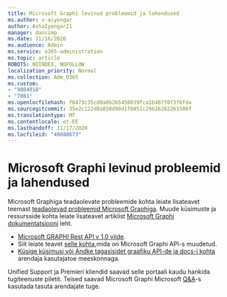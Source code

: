 ```yaml
---
title: Microsoft Graphi levinud probleemid ja lahendused
ms.author: v-aiyengar
author: AshaIyengar21
manager: dansimp
ms.date: 11/16/2020
ms.audience: Admin
ms.service: o365-administration
ms.topic: article
ROBOTS: NOINDEX, NOFOLLOW
localization_priority: Normal
ms.collection: Adm_O365
ms.custom:
- "9004018"
- "7081"
ms.openlocfilehash: f6473c35cd0a0b2b5450039fca1b407f0f3f6fda
ms.sourcegitcommit: 35e2c122d8a838d98d1f0851c29b16282261580f
ms.translationtype: MT
ms.contentlocale: et-EE
ms.lasthandoff: 11/17/2020
ms.locfileid: "49088673"
---
```

# <a name="microsoft-graph-common-issues-and-resolutions"></a>Microsoft Graphi levinud probleemid ja lahendused

Microsoft Graphiga teadaolevate probleemide kohta leiate lisateavet teemast [teadaolevad probleemid Microsoft Graphiga](https://docs.microsoft.com/graph/known-issues). Muude küsimuste ja ressursside kohta leiate lisateavet artiklist [Microsoft Graphi dokumentatsiooni](https://docs.microsoft.com/graph/) leht.

- [Microsoft GRAPHI Rest API v 1.0 viide](https://docs.microsoft.com/graph/api/overview?toc=.%2Fref%2Ftoc.json&view=graph-rest-1.0).
- Siit leiate teavet [selle kohta,](https://docs.microsoft.com/graph/changelog)mida on Microsoft Graphi API-s muudetud. 
- [Küsige küsimusi või Andke tagasisidet graafiku API-de ja docs-i kohta](https://aka.ms/GraphDeveloperSupport) arendaja kasutajatoe meeskonnaga.

Unified Support ja Premieri kliendid saavad selle portaali kaudu hankida tugiteenuste piletit. Teised saavad Microsoft Graphi Microsoft [Q&A](https://aka.ms/AskGraph)-s kasutada tasuta arendajate tuge.
